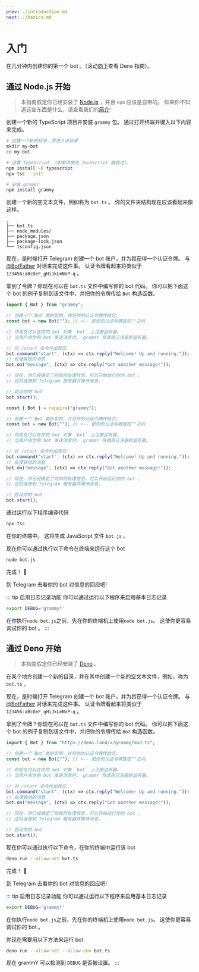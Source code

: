 ```yaml
---
prev: ./introduction.md
next: ./basics.md
---
```


# 入门

在几分钟内创建你的第一个 bot 。（滚动[向下](#通过-deno-开始)查看 Deno 指南）。

## 通过 Node.js 开始

> 本指南假定你已经安装了 [Node.js](https://nodejs.org) ，并且 `npm` 应该是自带的。
> 如果你不知道这些东西是什么，请查看我们的[简介](./introduction.md)!

创建一个新的 TypeScript 项目并安装 `grammy` 包。
通过打开终端并键入以下内容来完成。

```bash
# 创建一个新的目录，并进入该目录
mkdir my-bot
cd my-bot

# 设置 TypeScript （如果你使用 JavaScript 就跳过）。
npm install -D typescript
npx tsc --init

# 安装 grammY
npm install grammy
```

创建一个新的空文本文件，例如称为 `bot.ts` 。
你的文件夹结构现在应该看起来像这样。

```asciiart:no-line-numbers
.
├── bot.ts
├── node_modules/
├── package.json
├── package-lock.json
└── tsconfig.json
```

现在，是时候打开 Telegram 创建一个 bot 账户，并为其获得一个认证令牌。
与 [@BotFather](https://t.me/BotFather) 对话来完成这件事。
认证令牌看起来将类似于 `123456:aBcDeF_gHiJkLmNoP-q` 。

拿到了令牌？你现在可以在 `bot.ts` 文件中编写你的 bot 代码。
你可以把下面这个 bot 的例子复制到该文件中，并把你的令牌传给 `Bot` 构造函数。

<CodeGroup>
 <CodeGroupItem title="TS" active>

```ts
import { Bot } from "grammy";

// 创建一个`Bot`类的实例，并将你的认证令牌传给它。
const bot = new Bot(""); // <-- 把你的认证令牌放在""之间

// 你现在可以在你的 bot 对象 `bot` 上注册监听器。
// 当用户向你的 bot 发送消息时， grammY 将调用已注册的监听器。

// 对 /start 命令作出反应
bot.command("start", (ctx) => ctx.reply("Welcome! Up and running."));
// 处理其他的消息
bot.on("message", (ctx) => ctx.reply("Got another message!"));

// 现在，你已经确定了将如何处理信息，可以开始运行你的 bot 。
// 这将连接到 Telegram 服务器并等待消息。

// 启动你的 bot
bot.start();
```

</CodeGroupItem>
 <CodeGroupItem title="JS">

```js
const { Bot } = require("grammy");

// 创建一个`Bot`类的实例，并将你的认证令牌传给它。
const bot = new Bot(""); // <-- 把你的认证令牌放在""之间

// 你现在可以在你的 bot 对象 `bot` 上注册监听器。
// 当用户向你的 bot 发送消息时， grammY 将调用已注册的监听器。

// 对 /start 命令作出反应
bot.command("start", (ctx) => ctx.reply("Welcome! Up and running."));
// 处理其他的消息
bot.on("message", (ctx) => ctx.reply("Got another message!"));

// 现在，你已经确定了将如何处理信息，可以开始运行你的 bot 。
// 这将连接到 Telegram 服务器并等待消息。

// 启动你的 bot
bot.start();
```

</CodeGroupItem>
</CodeGroup>

通过运行以下程序编译代码

```bash
npx tsc
```

在你的终端中。
这将生成 JavaScript 文件 `bot.js` 。

现在你可以通过执行以下命令在终端来运行这个 bot

```bash
node bot.js
```

完成！ :tada:

到 Telegram 去看你的 bot 对信息的回应吧!

::: tip 启用日志记录功能
你可以通过运行以下程序来启用基本日志记录

```bash
export DEBUG='grammy*'
```

在你执行`node bot.js`之前，先在你的终端机上使用`node bot.js`。
这使你更容易调试你的 bot 。
:::

## 通过 Deno 开始

> 本指南假定你已经安装了 [Deno](https://deno.land) 。

在某个地方创建一个新的目录，并在其中创建一个新的空文本文件，例如，称为 `bot.ts` 。

现在，是时候打开 Telegram 创建一个 bot 账户，并为其获得一个认证令牌。
与 [@BotFather](https://t.me/BotFather) 对话来完成这件事。
认证令牌看起来将类似于 `123456:aBcDeF_gHiJkLmNoP-q` 。

拿到了令牌？你现在可以在 `bot.ts` 文件中编写你的 bot 代码。
你可以把下面这个 bot 的例子复制到该文件中，并把你的令牌传给 `Bot` 构造函数。

```ts
import { Bot } from "https://deno.land/x/grammy/mod.ts";

// 创建一个`Bot`类的实例，并将你的认证令牌传给它。
const bot = new Bot(""); // <-- 把你的认证令牌放在""之间

// 你现在可以在你的 bot 对象 `bot` 上注册监听器。
// 当用户向你的 bot 发送消息时， grammY 将调用已注册的监听器。

// 对 /start 命令作出反应
bot.command("start", (ctx) => ctx.reply("Welcome! Up and running."));
// 处理其他的消息
bot.on("message", (ctx) => ctx.reply("Got another message!"));

// 现在，你已经确定了将如何处理信息，可以开始运行你的 bot 。
// 这将连接到 Telegram 服务器并等待消息。

// 启动你的 bot
bot.start();
```

现在你可以通过执行以下命令，在你的终端中运行该 bot

```bash
deno run --allow-net bot.ts
```

完成！ :tada:

到 Telegram 去看你的 bot 对信息的回应吧!

::: tip 启用日志记录功能
你可以通过运行以下程序来启用基本日志记录

```bash
export DEBUG='grammy*'
```

在你执行`node bot.js`之前，先在你的终端机上使用`node bot.js`。
这使你更容易调试你的 bot 。

你现在需要用以下方法来运行 bot

```bash
deno run --allow-net --allow-env bot.ts
```

现在 grammY 可以检测到 `DEBUG` 是否被设置。
:::

